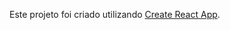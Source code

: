Este projeto foi criado utilizando [Create React App](https://github.com/facebook/create-react-app).


